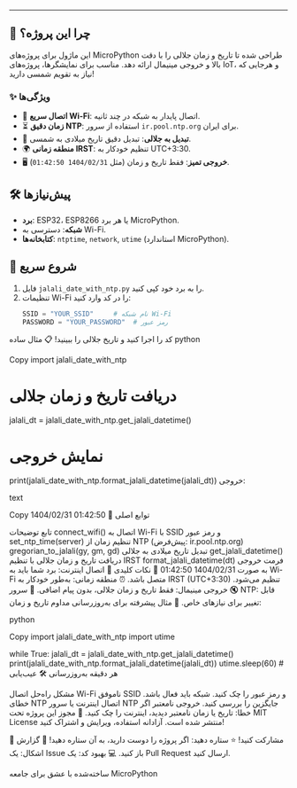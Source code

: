 ---

## 🌟 چرا این پروژه؟

این ماژول برای پروژه‌های MicroPython طراحی شده تا تاریخ و زمان جلالی را با دقت بالا و خروجی مینیمال ارائه دهد. مناسب برای نمایشگرها، پروژه‌های IoT، و هرجایی که نیاز به تقویم شمسی دارید!

### ✨ ویژگی‌ها

- 📡 **اتصال سریع Wi-Fi**: اتصال پایدار به شبکه در چند ثانیه.
- ⏳ **زمان دقیق NTP**: استفاده از سرور `ir.pool.ntp.org` برای ایران.
- 📆 **تبدیل به جلالی**: تبدیل دقیق تاریخ میلادی به شمسی.
- 🌍 **منطقه زمانی IRST**: تنظیم خودکار به UTC+3:30.
- 🖥️ **خروجی تمیز**: فقط تاریخ و زمان (مثل `1404/02/31 01:42:50`).

## 🛠️ پیش‌نیازها

- **برد**: ESP32، ESP8266 یا هر برد MicroPython.
- **شبکه**: دسترسی به Wi-Fi.
- **کتابخانه‌ها**: `ntptime`, `network`, `utime` (استاندارد MicroPython).

## 🚀 شروع سریع

1. فایل `jalali_date_with_ntp.py` را به برد خود کپی کنید.
2. تنظیمات Wi-Fi را در کد وارد کنید:
   ```python
   SSID = "YOUR_SSID"     # نام شبکه Wi-Fi
   PASSWORD = "YOUR_PASSWORD"  # رمز عبور
کد را اجرا کنید و تاریخ جلالی را ببینید!
📋 مثال ساده
python

Copy
import jalali_date_with_ntp

# دریافت تاریخ و زمان جلالی
jalali_dt = jalali_date_with_ntp.get_jalali_datetime()

# نمایش خروجی
print(jalali_date_with_ntp.format_jalali_datetime(jalali_dt))
خروجی:

text

Copy
1404/02/31 01:42:50
🔧 توابع اصلی

تابع	توضیحات
connect_wifi()	اتصال به Wi-Fi با SSID و رمز عبور
set_ntp_time(server)	تنظیم زمان از NTP (پیش‌فرض: ir.pool.ntp.org)
gregorian_to_jalali(gy, gm, gd)	تبدیل تاریخ میلادی به جلالی
get_jalali_datetime()	دریافت تاریخ و زمان جلالی با تنظیم IRST
format_jalali_datetime(dt)	فرمت خروجی به صورت 1404/02/31 01:42:50
🌈 نکات کلیدی
📶 اتصال اینترنت: برد شما باید به Wi-Fi متصل باشد.
⏰ منطقه زمانی: به‌طور خودکار به IRST (UTC+3:30) تنظیم می‌شود.
🔇 خروجی مینیمال: فقط تاریخ و زمان جلالی، بدون پیام اضافی.
🔄 سرور NTP: قابل تغییر برای نیازهای خاص.
📝 مثال پیشرفته
برای به‌روزرسانی مداوم تاریخ و زمان:

python

Copy
import jalali_date_with_ntp
import utime

while True:
    jalali_dt = jalali_date_with_ntp.get_jalali_datetime()
    print(jalali_date_with_ntp.format_jalali_datetime(jalali_dt))
    utime.sleep(60)  # هر دقیقه به‌روزرسانی
🛠️ عیب‌یابی

مشکل	راه‌حل
اتصال Wi-Fi ناموفق	SSID و رمز عبور را چک کنید. شبکه باید فعال باشد.
خطای NTP	اتصال اینترنت یا سرور NTP جایگزین را بررسی کنید.
خروجی نامعتبر	اگر خطا: تاریخ یا زمان نامعتبر دیدید، اینترنت را چک کنید.
📜 مجوز
این پروژه تحت MIT License منتشر شده است. آزادانه استفاده، ویرایش و اشتراک کنید!

🤝 مشارکت کنید!
⭐ ستاره دهید: اگر پروژه را دوست دارید، به آن ستاره دهید!
🐞 گزارش اشکال: یک Issue باز کنید.
💻 بهبود کد: یک Pull Request ارسال کنید.

  
  ساخته‌شده با عشق برای جامعه MicroPython

```
